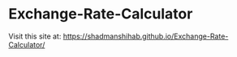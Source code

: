 # Exchange-Rate-Calculator
Visit this site at: 
https://shadmanshihab.github.io/Exchange-Rate-Calculator/

